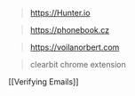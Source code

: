 >https://Hunter.io

>https://phonebook.cz

>https://voilanorbert.com

>clearbit chrome extension

[[Verifying Emails]]